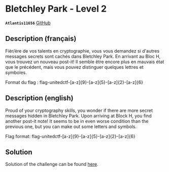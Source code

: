 # Bletchley Park - Level 2

**`Atlantis11656`** [GitHub](https://github.com/MassinissaDjellouli)

## Description (français)

Fièr/ère de vos talents en cryptographie, vous vous demandez si d'autres messages secrets sont cachés dans Bletchley Park. En arrivant au Bloc H, vous trouvez un nouveau post-it! Il semble être encore plus en mauvais état que le précédent, mais vous pouvez distinguer quelques lettres et symboles.

Format du flag : flag-unitedctf-[a-z]{9}-[a-z]{5}-[a-z]{2}-[a-z]{6}

## Description (english)

Proud of your cryptography skills, you wonder if there are more secret messages hidden in Bletchley Park. Upon arriving at Block H, you find another post-it note! It seems to be in even worse condition than the previous one, but you can make out some letters and symbols.

Flag format: flag-unitedctf-[a-z]{9}-[a-z]{5}-[a-z]{2}-[a-z]{6}


## Solution

Solution of the challenge can be found [here](solution/README.md).